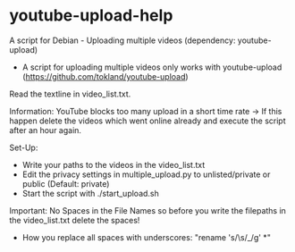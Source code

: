 # youtube-upload-help
A script for Debian - Uploading multiple videos (dependency: youtube-upload)
- A script for uploading multiple videos only works with youtube-upload (https://github.com/tokland/youtube-upload)

Read the textline in video_list.txt.

Information: YouTube blocks too many upload in a short time rate -> If this happen delete the videos which went online already and execute the script after an hour again.

Set-Up:
- Write your paths to the videos in the video_list.txt
- Edit the privacy settings in multiple_upload.py to unlisted/private or public (Default: private)
- Start the script with ./start_upload.sh

Important: No Spaces in the File Names so before you write the filepaths in the video_list.txt delete the spaces!
- How you replace all spaces with underscores: "rename 's/\s/_/g' *"
